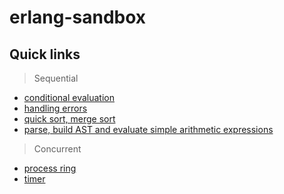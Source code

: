 # erlang-sandbox

## Quick links

> Sequential
- [conditional evaluation](basic-sequential/conditional_evaluation.erl)
- [handling errors](basic-sequential/handling_errors.erl)
- [quick sort, merge sort](basic-sequential/listf.erl)
- [parse, build AST and evaluate simple arithmetic expressions](basic-sequential/eval_exp.erl)

> Concurrent
- [process ring](basic-concurrent/thering.erl)
- [timer](basic-concurrent/simple_timer.erl)